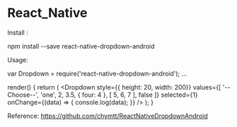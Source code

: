 # React_Native

Install :

npm install --save react-native-dropdown-android

Usage:

var Dropdown = require('react-native-dropdown-android');
...

  render() {
    return (
      <Dropdown
        style={{ height: 20, width: 200}}
        values={[ '--Choose--', 'one', 2, 3.5, { four: 4 }, [ 5, 6, 7 ], false ]}
        selected={1} onChange={(data) => { console.log(data); }} />
    );
  }
  
  Reference:
  https://github.com/chymtt/ReactNativeDropdownAndroid

